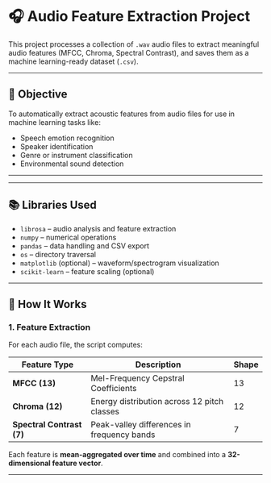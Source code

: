 # 🎧 Audio Feature Extraction Project

This project processes a collection of `.wav` audio files to extract meaningful audio features (MFCC, Chroma, Spectral Contrast), and saves them as a machine learning-ready dataset (`.csv`).

---

## 🎯 Objective

To automatically extract acoustic features from audio files for use in machine learning tasks like:

- Speech emotion recognition
- Speaker identification
- Genre or instrument classification
- Environmental sound detection

---


---

## 📚 Libraries Used

- `librosa` – audio analysis and feature extraction
- `numpy` – numerical operations
- `pandas` – data handling and CSV export
- `os` – directory traversal
- `matplotlib` (optional) – waveform/spectrogram visualization
- `scikit-learn` – feature scaling (optional)

---

## 🔄 How It Works

### 1. **Feature Extraction**

For each audio file, the script computes:

| Feature Type        | Description                                  | Shape |
|---------------------|----------------------------------------------|-------|
| **MFCC (13)**       | Mel-Frequency Cepstral Coefficients           | 13    |
| **Chroma (12)**     | Energy distribution across 12 pitch classes  | 12    |
| **Spectral Contrast (7)** | Peak-valley differences in frequency bands | 7     |

Each feature is **mean-aggregated over time** and combined into a **32-dimensional feature vector**.

---
